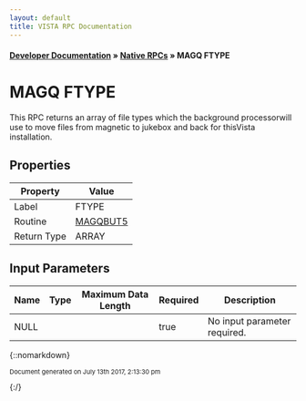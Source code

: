 ```yaml
---
layout: default
title: VISTA RPC Documentation
---
```


#### [Developer Documentation](../index) &#187; [Native RPCs](TableOfContents) &#187; MAGQ FTYPE<br/>
# MAGQ FTYPE

This RPC returns an array of file types which the background processorwill use to move files from magnetic to jukebox and back for thisVista installation.

## Properties

Property | Value
--- | ---
Label | FTYPE
Routine | [MAGQBUT5](http://code.osehra.org/dox/Routine_MAGQBUT5_source.html)
Return Type | ARRAY


## Input Parameters

Name | Type | Maximum Data Length | Required | Description
--- | --- | --- | --- | ---
NULL |  |  | true | No input parameter required.



{::nomarkdown} <br/><p style="font-size: 11px">Document generated on July 13th 2017, 2:13:30 pm</p>{:/}